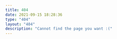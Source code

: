 ```yaml
---
title: 404
date: 2021-09-15 18:28:36
type: "404"
layout: "404"
description: "Cannot find the page you want :("
---
```

